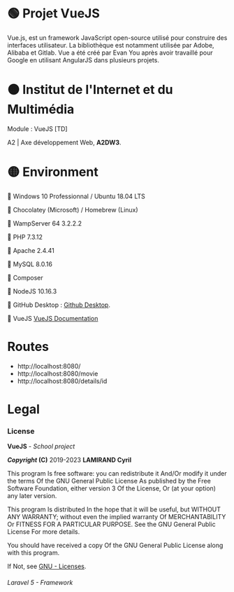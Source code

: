 <h1>🟢 Projet VueJS</h1>

<p>Vue.js, est un framework JavaScript open-source utilisé pour construire des interfaces utilisateur. La bibliothèque est notamment utilisée par Adobe, Alibaba et Gitlab. Vue a été créé par Evan You après avoir travaillé pour Google en utilisant AngularJS dans plusieurs projets.</p>

<h1>🟠 Institut de l'Internet et du Multimédia</h1>
<p>Module : VueJS [TD]</p>
<p>A2 | Axe développement Web, <b>A2DW3</b>.</p>
<h1>🟡 Environment</h1>
<p>🔹 Windows 10 Professionnal / Ubuntu 18.04 LTS</p>
<p>🔸 Chocolatey (Microsoft) / Homebrew (Linux)</p>
<p>🔹 WampServer 64 3.2.2.2</p>
<p>🔸 PHP 7.3.12</p>
<p>🔹 Apache 2.4.41</p>
<p>🔸 MySQL 8.0.16</p>
<p>🔹 Composer</p>
<p>🔸 NodeJS 10.16.3</p>
<p>🔹 GitHub Desktop : <a href="https://desktop.github.com/">Github Desktop</a>.</p>
<p>🔸 VueJS <a href="https://vuejs.org/">VueJS Documentation</a></p>

<h1>Routes</h1>
<ul>
<li>http://localhost:8080/</li>

<li>http://localhost:8080/movie</li>

<li>http://localhost:8080/details/id</li>
</ul>


<h1>Legal</h1>
<h3>License</h3>
<p><b>VueJS</b> - <i>School project</i></p>
<p><b><i>Copyright</i> (C)</b> 2019-2023 <b>LAMIRAND Cyril</b></p>
<p>This program Is free software: you can redistribute it And/Or modify it under the terms Of the GNU General Public License As published by the Free Software Foundation, either version 3 Of the License, Or (at your option) any later version.</p>
<p>This program Is distributed In the hope that it will be useful, but WITHOUT ANY WARRANTY; without even the implied warranty Of MERCHANTABILITY Or FITNESS FOR A PARTICULAR PURPOSE. See the GNU General Public License For more details.</p>
<p>You should have received a copy Of the GNU General Public License along with this program.</p> 
<p>If Not, see <a href="http://www.gnu.org/licenses/">GNU - Licenses</a>.</p>
<h6>Laravel 5 - Framework</h6>